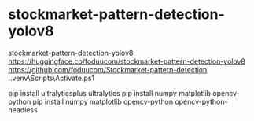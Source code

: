 # stockmarket-pattern-detection-yolov8
stockmarket-pattern-detection-yolov8 https://huggingface.co/foduucom/stockmarket-pattern-detection-yolov8
https://github.com/foduucom/Stockmarket-pattern-detection
.\.venv\Scripts\Activate.ps1  

pip install ultralyticsplus ultralytics
pip install numpy matplotlib opencv-python
pip install numpy matplotlib opencv-python opencv-python-headless
